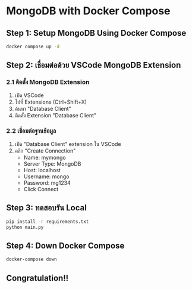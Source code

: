 # MongoDB with Docker Compose

## Step 1: Setup MongoDB Using Docker Compose

```bash
docker compose up -d
```

## Step 2: เชื่อมต่อด้วย VSCode MongoDB Extension

### 2.1 ติดตั้ง MongoDB Extension

1. เปิด VSCode
2. ไปที่ Extensions (Ctrl+Shift+X)
3. ค้นหา "Database Client"
4. ติดตั้ง Extension "Database Client"

### 2.2 เชื่อมต่อฐานข้อมูล

1. เปิด "Database Client" extension ใน VSCode
2. คลิก "Create Connection"
   - Name: mymongo
   - Server Type: MongoDB
   - Host: localhost
   - Username: mongo
   - Password: mg1234
   - Click Connect

## Step 3: ทดสอบรัน Local

```bash
pip install -r requirements.txt
python main.py
```

## Step 4: Down Docker Compose

```bash
docker-compose down
```

## Congratulation!!
